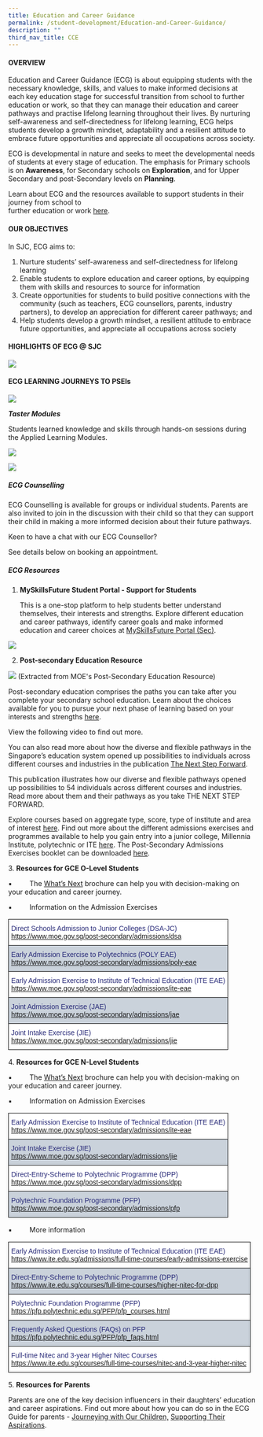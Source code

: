 ```yaml
---
title: Education and Career Guidance
permalink: /student-development/Education-and-Career-Guidance/
description: ""
third_nav_title: CCE
---
```

#### **OVERVIEW**

Education and Career Guidance (ECG) is about equipping students with the necessary knowledge, skills, and values to make informed decisions at each key education stage for successful transition from school to further education or work, so that they can manage their education and career pathways and practise lifelong learning throughout their lives. By nurturing self-awareness and self-directedness for lifelong learning, ECG helps students develop a growth mindset, adaptability and a resilient attitude to embrace future opportunities and appreciate all occupations across society.

ECG is developmental in nature and seeks to meet the developmental needs of students at every stage of education. The emphasis for Primary schools is on **Awareness**, for Secondary schools on **Exploration**, and for Upper Secondary and post-Secondary levels on **Planning**.

Learn about ECG and the resources available to support students in their journey from school to  
further education or work [here](https://www.moe.gov.sg/education-in-sg/our-programmes/education-and-career-guidance/overview).

#### **OUR OBJECTIVES**
In SJC, ECG aims to:  
      
1.  Nurture students’ self-awareness and self-directedness for lifelong learning
2.  Enable students to explore education and career options, by equipping them with skills and resources to source for information   
3.  Create opportunities for students to build positive connections with the community (such as teachers, ECG counsellors, parents, industry partners), to develop an appreciation for different career pathways; and    
4.  Help students develop a growth mindset, a resilient attitude to embrace future opportunities, and appreciate all occupations across society

#### **HIGHLIGHTS OF ECG @ SJC**
![](/images/Student%20Development/Education%20and%20Career%20Guidance/ecg.png)

#### **ECG LEARNING JOURNEYS TO PSEIs**

![](/images/Student%20Development/Education%20and%20Career%20Guidance/E1.png)

***Taster Modules***  

Students learned knowledge and skills through hands-on sessions during the Applied Learning Modules.

![](/images/Student%20Development/Education%20and%20Career%20Guidance/E2.png)

![](/images/Student%20Development/Education%20and%20Career%20Guidance/E3.png)


##### ***ECG Counselling***


ECG Counselling is available for groups or individual students. Parents are also invited to join in the discussion with their child so that they can support their child in making a more informed decision about their future pathways.

Keen to have a chat with our ECG Counsellor? 

See details below on booking an appointment.

  
##### **ECG Resources**


1.  **MySkillsFuture Student Portal - Support for Students**
    
    This is a one-stop platform to help students better understand themselves, their interests and strengths. Explore different education and career pathways, identify career goals and make informed education and career choices at [MySkillsFuture Portal (Sec)](https://www.myskillsfuture.gov.sg/content/student/en/secondary.html).

![](/images/Student%20Development/Education%20and%20Career%20Guidance/E4.jpg)

2. **Post-secondary Education Resource**

![](/images/Student%20Development/Education%20and%20Career%20Guidance/E5.jpg)
(Extracted from MOE's Post-Secondary Education Resource)
    

Post-secondary education comprises the paths you can take after you complete your secondary school education. Learn about the choices available for you to pursue your next phase of learning based on your interests and strengths [here](https://www.moe.gov.sg/post-secondary).

View the following video to find out more.

You can also read more about how the diverse and flexible pathways in the Singapore’s education system opened up possibilities to individuals across different courses and industries in the publication [The Next Step Forward](https://www.moe.gov.sg/-/media/files/programmes/ecg/moe_the_next_step_forward.ashx?la=en&hash=861D380E656F90365A6CB50CB53383232AEF1972).

This publication illustrates how our diverse and flexible pathways opened up possibilities to 54 individuals across different courses and industries. Read more about them and their pathways as you take THE NEXT STEP FORWARD.

Explore courses based on aggregate type, score, type of institute and area of interest [here](https://www.moe.gov.sg/coursefinder). Find out more about the different admissions exercises and programmes available to help you gain entry into a junior college, Millennia Institute, polytechnic or ITE [here](https://www.moe.gov.sg/post-secondary/admissions). The Post-Secondary Admissions Exercises booklet can be downloaded [here](https://www.moe.gov.sg/-/media/files/post-secondary/a-guide-to-post-secondary-admissions-exercises.ashx?la=en&hash=F15DCC9D15010CE2A19C4FD41802811F331C7881).

3. **Resources for GCE O-Level Students**

▪         The [What’s Next](https://www.moe.gov.sg/-/media/files/programmes/ecg/12805_brochure-whats-next-o-level.ashx?la=en&hash=664AE752D76B3F8BC2F7BD1D0B9EA02BE124CE0F) brochure can help you with decision-making on  your education and career journey.

▪         Information on the Admission Exercises

<style type="text/css">
.tg  {border-collapse:collapse;border-spacing:0;}
.tg td{border-color:black;border-style:solid;border-width:1px;font-family:Arial, sans-serif;font-size:14px;
  overflow:hidden;padding:10px 5px;word-break:normal;}
.tg th{border-color:black;border-style:solid;border-width:1px;font-family:Arial, sans-serif;font-size:14px;
  font-weight:normal;overflow:hidden;padding:10px 5px;word-break:normal;}
.tg .tg-2n9k{background-color:#FFF;color:#262877;text-align:left;vertical-align:top}
.tg .tg-ftj8{background-color:#CAD2DB;color:#262877;text-align:left;vertical-align:top}
</style>
<table class="tg">
<thead>
  <tr>
    <th class="tg-2n9k">Direct Schools Admission to Junior Colleges (DSA-JC)<br><a href="https://www.moe.gov.sg/post-secondary/admissions/dsa">https://www.moe.gov.sg/post-secondary/admissions/dsa</a></th>
  </tr>
</thead>
<tbody>
  <tr>
    <td class="tg-ftj8">Early Admission Exercise to Polytechnics (POLY EAE)<br><a href="https://www.moe.gov.sg/post-secondary/admissions/poly-eae">https://www.moe.gov.sg/post-secondary/admissions/poly-eae</a></td>
  </tr>
  <tr>
    <td class="tg-2n9k">Early Admission Exercise to Institute of Technical Education (ITE EAE)<br><a href="https://www.moe.gov.sg/post-secondary/admissions/ite-eae">https://www.moe.gov.sg/post-secondary/admissions/ite-eae</a></td>
  </tr>
  <tr>
    <td class="tg-ftj8">Joint Admission Exercise (JAE)<br><a href="https://www.moe.gov.sg/post-secondary/admissions/jae">https://www.moe.gov.sg/post-secondary/admissions/jae</a></td>
  </tr>
  <tr>
    <td class="tg-2n9k">Joint Intake Exercise (JIE)<br><a href="https://www.moe.gov.sg/post-secondary/admissions/jie">https://www.moe.gov.sg/post-secondary/admissions/jie</a></td>
  </tr>
</tbody>
</table>

4. **Resources for GCE N-Level Students**  

▪         The [What’s Next](https://www.moe.gov.sg/-/media/files/programmes/ecg/12805_brochure-whats-next-n-level.ashx?la=en&hash=C0D2B7CBF9F1A59B7C1A782C4D69403617ED2131) brochure can help you with decision-making on  your education and career journey.

▪         Information on Admission Exercises

<style type="text/css">
.tg  {border-collapse:collapse;border-spacing:0;}
.tg td{border-color:black;border-style:solid;border-width:1px;font-family:Arial, sans-serif;font-size:14px;
  overflow:hidden;padding:10px 5px;word-break:normal;}
.tg th{border-color:black;border-style:solid;border-width:1px;font-family:Arial, sans-serif;font-size:14px;
  font-weight:normal;overflow:hidden;padding:10px 5px;word-break:normal;}
.tg .tg-2n9k{background-color:#FFF;color:#262877;text-align:left;vertical-align:top}
.tg .tg-ftj8{background-color:#CAD2DB;color:#262877;text-align:left;vertical-align:top}
</style>
<table class="tg">
<thead>
  <tr>
    <th class="tg-2n9k">Early Admission Exercise to Institute of Technical Education (ITE EAE)<br><a href="https://www.moe.gov.sg/post-secondary/admissions/ite-eae">https://www.moe.gov.sg/post-secondary/admissions/ite-eae</a></th>
  </tr>
</thead>
<tbody>
  <tr>
    <td class="tg-ftj8">Joint Intake Exercise (JIE)<br><a href="https://www.moe.gov.sg/post-secondary/admissions/jie">https://www.moe.gov.sg/post-secondary/admissions/jie</a></td>
  </tr>
  <tr>
    <td class="tg-2n9k">Direct-Entry-Scheme to Polytechnic Programme (DPP)<br><a href="https://www.moe.gov.sg/post-secondary/admissions/dpp">https://www.moe.gov.sg/post-secondary/admissions/dpp</a></td>
  </tr>
  <tr>
    <td class="tg-ftj8">Polytechnic Foundation Programme (PFP)<br><a href="https://www.moe.gov.sg/post-secondary/admissions/pfp">https://www.moe.gov.sg/post-secondary/admissions/pfp</a></td>
  </tr>
</tbody>
</table>

▪         More information

<style type="text/css">
.tg  {border-collapse:collapse;border-spacing:0;}
.tg td{border-color:black;border-style:solid;border-width:1px;font-family:Arial, sans-serif;font-size:14px;
  overflow:hidden;padding:10px 5px;word-break:normal;}
.tg th{border-color:black;border-style:solid;border-width:1px;font-family:Arial, sans-serif;font-size:14px;
  font-weight:normal;overflow:hidden;padding:10px 5px;word-break:normal;}
.tg .tg-2n9k{background-color:#FFF;color:#262877;text-align:left;vertical-align:top}
.tg .tg-ftj8{background-color:#CAD2DB;color:#262877;text-align:left;vertical-align:top}
</style>
<table class="tg">
<thead>
  <tr>
    <th class="tg-2n9k">Early Admission Exercise to Institute of Technical Education (ITE EAE)<br><a href="https://www.ite.edu.sg/admissions/full-time-courses/early-admissions-exercise">https://www.ite.edu.sg/admissions/full-time-courses/early-admissions-exercise</a>  </th>
  </tr>
</thead>
<tbody>
  <tr>
    <td class="tg-ftj8">Direct-Entry-Scheme to Polytechnic Programme (DPP)<br><a href="https://www.ite.edu.sg/courses/full-time-courses/higher-nitec-for-dpp">https://www.ite.edu.sg/courses/full-time-courses/higher-nitec-for-dpp</a></td>
  </tr>
  <tr>
    <td class="tg-2n9k">Polytechnic Foundation Programme (PFP)<br><a href="https://pfp.polytechnic.edu.sg/PFP/pfp_courses.html">https://pfp.polytechnic.edu.sg/PFP/pfp_courses.html</a></td>
  </tr>
  <tr>
    <td class="tg-ftj8">Frequently Asked Questions (FAQs) on PFP<br><a href="https://pfp.polytechnic.edu.sg/PFP/pfp_faqs.html">https://pfp.polytechnic.edu.sg/PFP/pfp_faqs.html</a></td>
  </tr>
  <tr>
    <td class="tg-2n9k">Full-time Nitec and 3-year Higher Nitec Courses<br><a href="https://www.ite.edu.sg/courses/full-time-courses/nitec-and-3-year-higher-nitec">https://www.ite.edu.sg/courses/full-time-courses/nitec-and-3-year-higher-nitec</a></td>
  </tr>
</tbody>
</table>

5. **Resources for Parents**

Parents are one of the key decision influencers in their daughters’ education and career aspirations. Find out more about how you can do so in the ECG Guide for parents - [Journeying with Our Children,](https://www.moe.gov.sg/-/media/files/programmes/ecg/12806_moe_parent-guide-2021.ashx?la=en&hash=FF725C742112B08F2066F3FA7856AA147D30E4B9) [Supporting Their Aspirations](https://www.moe.gov.sg/-/media/files/programmes/ecg/12806_moe_parent-guide-2021.ashx?la=en&hash=FF725C742112B08F2066F3FA7856AA147D30E4B9).